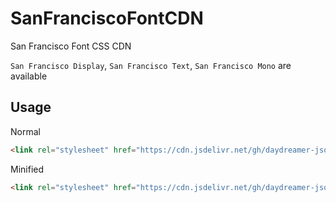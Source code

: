 # SanFranciscoFontCDN
San Francisco Font CSS CDN

`San Francisco Display`, `San Francisco Text`, `San Francisco Mono` are available

## Usage
Normal
```html
<link rel="stylesheet" href="https://cdn.jsdelivr.net/gh/daydreamer-json/SanFranciscoFontCDN@main/sanfrancisco.css" integrity="sha512-SFy+Pqx5/0wXcSyYIEIdXI+KcPzk0CFIX6OmsIl7nVt5OefnIr7i23uC/Y8OEqZy84cU/WMfLRGUZT8Pz9VJmg==" crossorigin="anonymous">
```
Minified
```html
<link rel="stylesheet" href="https://cdn.jsdelivr.net/gh/daydreamer-json/SanFranciscoFontCDN@main/sanfrancisco.min.css" integrity="sha512-x8L+L5a+MLlARENA8IHO99YOafieMNheCUbsXB85S8/1ec2X3X6KgmzqG7oNClflD7H71zoQvwLquKGQCIMSIQ==" crossorigin="anonymous">
```

